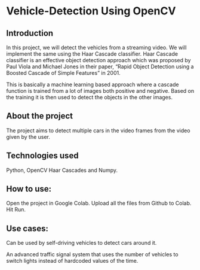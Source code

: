 # Vehicle-Detection Using OpenCV

## Introduction 

In this project, we will detect the vehicles from a streaming video.
We will implement the same using the Haar Cascade classifier. Haar Cascade classifier is an effective object detection approach which was proposed by Paul Viola and Michael Jones in their paper, “Rapid Object Detection using a Boosted Cascade of Simple Features” in 2001.

This is basically a machine learning based approach where a cascade function is trained from a lot of images both positive and negative. Based on the training it is then used to detect the objects in the other images.

## About the project
The project aims to detect multiple cars in the video frames from the video given by the user.

## Technologies used
Python, OpenCV Haar Cascades and Numpy.

## How to use:
Open the project in Google Colab.
Upload all the files from Github to Colab.
Hit Run.

## Use cases:
Can be used by self-driving vehicles to detect cars around it.

An advanced traffic signal system that uses the number of vehicles to switch lights instead of hardcoded values of the time.

